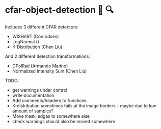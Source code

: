 # cfar-object-detection :ice_cube: :mag:

Includes 3 different CFAR detectors:
* WISHART (Conradsen)
* LogNormal ()
* K-Distribution (Chen Liu)

And 2 different detection transformations:
* DPolRad (Armando Marino)
* Normalized Intensity Sum (Chen Liu)

TODO:
* get warnings under control
* write documentation
* Add comments/headers to functions
* K-distribution sometimes fails at the image borders - maybe due to low amount of samples?
* Move mask_edges to somewhere else
* check warnings should also be moved somewhere